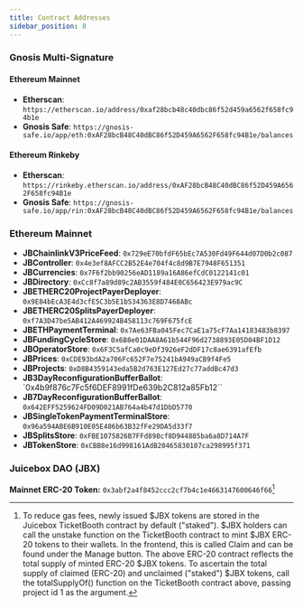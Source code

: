 ```yaml
---
title: Contract Addresses
sidebar_position: 8
---
```


### Gnosis Multi-Signature

#### Ethereum Mainnet

-   **Etherscan**: `https://etherscan.io/address/0xaf28bcb48c40dbc86f52d459a6562f658fc94b1e`
-   **Gnosis Safe**: `https://gnosis-safe.io/app/eth:0xAF28bcB48C40dBC86f52D459A6562F658fc94B1e/balances`

#### Ethereum Rinkeby

-   **Etherscan**: `https://rinkeby.etherscan.io/address/0xAF28bcB48C40dBC86f52D459A6562F658fc94B1e`
-   **Gnosis Safe**: `https://gnosis-safe.io/app/rin:0xAF28bcB48C40dBC86f52D459A6562F658fc94B1e/balances`

### Ethereum Mainnet

-   **JBChainlinkV3PriceFeed**: `0x729eE70bfdF65bEc7A530Fd49F644d07D0b2c087`
-   **JBController**: `0x4e3ef8AFCC2B52E4e704f4c8d9B7E7948F651351`
-   **JBCurrencies**: `0x7F6f2bb90256eAD1189a16A86efCdC0122141c01`
-   **JBDirectory**: `0xCc8f7a89d89c2AB3559f484E0C656423E979ac9C`
-   **JBETHERC20ProjectPayerDeployer**: `0x9E84bEcA3E4d3cfE5C3b5E1b534363E8D7468ABc`
-   **JBETHERC20SplitsPayerDeployer**: `0xf7A3D47be5AB412A469924B458113c769F675fcE`
-   **JBETHPaymentTerminal**: `0x7Ae63FBa045Fec7CaE1a75cF7Aa14183483b8397`
-   **JBFundingCycleStore**: `0x6B8e01DAA8A61b544F96d2738893E05D04BF1D12`
-   **JBOperatorStore**: `0x6F3C5afCa0c9eDf3926eF2dDF17c8ae6391afEfb`
-   **JBPrices**: `0xCDE93bdA2a706Fc652F7e75241bA949aCB9f4Fe5`
-   **JBProjects**: `0xD8B4359143eda5B2d763E127Ed27c77addBc47d3`
-   **JB3DayReconfigurationBufferBallot**: `0x4b9f876c7Fc5f6DEF8991fDe639b2C812a85Fb12``
-   **JB7DayReconfigurationBufferBallot**: `0x642EFF5259624FD09D021AB764a4b47d1DbD5770`
-   **JBSingleTokenPaymentTerminalStore**: `0x96a594ABE6B910E05E486b63B32fFe29DA5d33f7`
-   **JBSplitsStore**: `0xFBE1075826B7FFd898cf8D944885ba6a8D714A7F`
-   **JBTokenStore**: `0xCBB8e16d998161AdB20465830107ca298995f371`

### Juicebox DAO (JBX)

**Mainnet ERC-20 Token:** `0x3abf2a4f8452ccc2cf7b4c1e4663147600646f66`[^1]

[^1]: To reduce gas fees, newly issued $JBX tokens are stored in the Juicebox TicketBooth contract by default ("staked"). $JBX holders can call the unstake function on the TicketBooth contract to mint $JBX ERC-20 tokens to their wallets. In the frontend, this is called Claim and can be found under the Manage button. The above ERC-20 contract reflects the total supply of minted ERC-20 $JBX tokens. To ascertain the total supply of claimed (ERC-20) and unclaimed ("staked") $JBX tokens, call the totalSupplyOf() function on the TicketBooth contract above, passing project id 1 as the argument.
